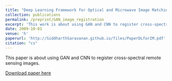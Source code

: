 ```yaml
---
title: "Deep Learning Framework for Optical and Microwave Image Matching"
collection: publications
permalink: /preprint/GAN_image_registration
excerpt: 'This work is about using GAN and CNN to register cross-spectral remote sensing images.'
date: 2009-10-01
venue: 'h'
paperurl: 'http://SiddharthSaravanan.github.io/files/PaperDLforIM.pdf'
citation: "cs"
---
```

This paper is about using GAN and CNN to register cross-spectral remote sensing images.

[Download paper here](http://SiddharthSaravanan.github.io/files/PaperDLforIM.pdf)
